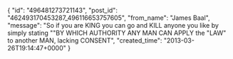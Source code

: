 {
   "id": "496481273721143",
   "post_id": "462493170453287_496116653757605",
   "from_name": "James Baal",
   "message": "So if you are KING you can go and KILL anyone you like by simply stating \"\"BY WHICH AUTHORITY ANY MAN CAN APPLY the \"LAW\" to another MAN, lacking CONSENT",
   "created_time": "2013-03-26T19:14:47+0000"
 }
